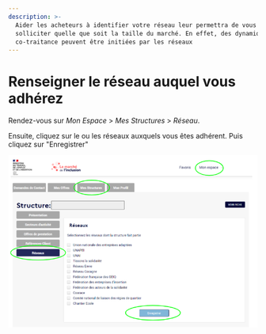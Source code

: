 ```yaml
---
description: >-
  Aider les acheteurs à identifier votre réseau leur permettra de vous
  solliciter quelle que soit la taille du marché. En effet, des dynamiques de
  co-traitance peuvent être initiées par les réseaux
---
```


# Renseigner le réseau auquel vous adhérez

Rendez-vous sur _Mon Espace_ &gt; _Mes Structures_ &gt; _Réseau_. 

Ensuite, cliquez sur le ou les réseaux auxquels vous êtes adhérent. Puis cliquez sur "Enregistrer"

 

![](../../.gitbook/assets/image%20%28119%29.png)

